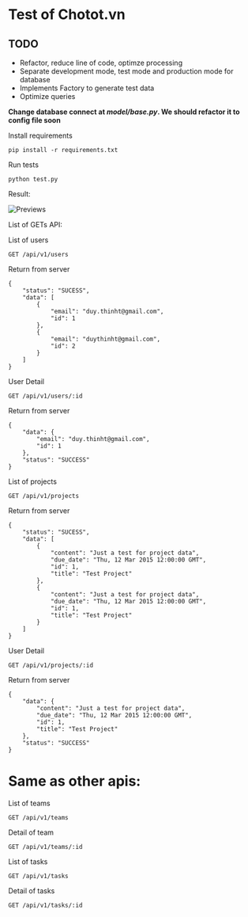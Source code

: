 # Test of Chotot.vn

## TODO
	
* Refactor, reduce line of code, optimze processing
* Separate development mode, test mode and production mode for database
* Implements Factory to generate test data
* Optimize queries

**Change database connect at *model/base.py*. We should refactor it to config file soon**

Install requirements

	pip install -r requirements.txt

Run tests

	python test.py

Result:

![Previews](http://i.imgur.com/ysMtTa5.png)

List of GETs API:

List of users
	
	GET /api/v1/users

Return from server
	
	{
		"status": "SUCESS",
		"data": [
			{
				"email": "duy.thinht@gmail.com",
				"id": 1
			},
			{
				"email": "duythinht@gmail.com",
				"id": 2
			}
		]
	}


User Detail

	GET /api/v1/users/:id

Return from server

	{
		"data": {
			"email": "duy.thinht@gmail.com",
			"id": 1
		},
		"status": "SUCCESS"
	}


List of projects
	
	GET /api/v1/projects

Return from server
	
	{
		"status": "SUCESS",
		"data": [
			{
				"content": "Just a test for project data", 
				"due_date": "Thu, 12 Mar 2015 12:00:00 GMT", 
				"id": 1, 
				"title": "Test Project"
			},
			{
				"content": "Just a test for project data", 
				"due_date": "Thu, 12 Mar 2015 12:00:00 GMT", 
				"id": 1, 
				"title": "Test Project"
			}
		]
	}


User Detail

	GET /api/v1/projects/:id

Return from server

	{
		"data": {
			"content": "Just a test for project data", 
			"due_date": "Thu, 12 Mar 2015 12:00:00 GMT", 
			"id": 1, 
			"title": "Test Project"
		},
		"status": "SUCCESS"
	}


# Same as other apis:
List of teams
	
	GET /api/v1/teams


Detail of team

	GET /api/v1/teams/:id

List of tasks

	GET /api/v1/tasks

Detail of tasks
	
	GET /api/v1/tasks/:id	
